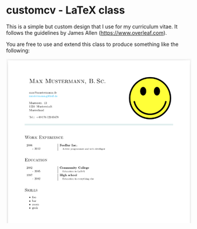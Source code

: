 customcv - LaTeX class
=========================

This is a simple but custom design that I use 
for my curriculum vitae. It follows the guidelines
by James Allen (https://www.overleaf.com). 

You are free to use and extend this class to 
produce something like the following:

![beispiel](example.png)

